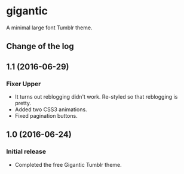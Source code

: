 # gigantic
A minimal large font Tumblr theme. 

## Change of the log

<a name="1.1"></a>
## 1.1 (2016-06-29)


### Fixer Upper

* It turns out reblogging didn't work. Re-styled so that reblogging is pretty. 
* Added two CSS3 animations.
* Fixed pagination buttons.

<a name="1.0"></a>
## 1.0 (2016-06-24)


### Initial release

* Completed the free Gigantic Tumblr theme.
